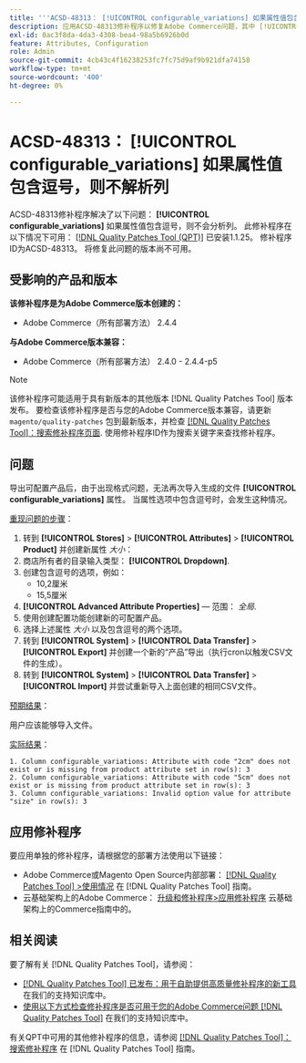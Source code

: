 ```yaml
---
title: '''ACSD-48313： [!UICONTROL configurable_variations] 如果属性值包含逗号''，则未分析列'
description: 应用ACSD-48313修补程序以修复Adobe Commerce问题，其中 [!UICONTROL configurable_variations] 如果属性值包含逗号，则不会分析列。
exl-id: 0ac3f8da-4da3-4308-bea4-98a5b6926b0d
feature: Attributes, Configuration
role: Admin
source-git-commit: 4cb43c4f16238253fc7fc75d9af9b921dfa74158
workflow-type: tm+mt
source-wordcount: '400'
ht-degree: 0%

---
```


# ACSD-48313： **[!UICONTROL configurable_variations]** 如果属性值包含逗号，则不解析列

ACSD-48313修补程序解决了以下问题： **[!UICONTROL configurable_variations]** 如果属性值包含逗号，则不会分析列。 此修补程序在以下情况下可用： [[!DNL Quality Patches Tool (QPT)]](/help/announcements/adobe-commerce-announcements/magento-quality-patches-released-new-tool-to-self-serve-quality-patches.md) 已安装1.1.25。 修补程序ID为ACSD-48313。 将修复此问题的版本尚不可用。

## 受影响的产品和版本

**该修补程序是为Adobe Commerce版本创建的：**
* Adobe Commerce（所有部署方法） 2.4.4

**与Adobe Commerce版本兼容：**
* Adobe Commerce（所有部署方法） 2.4.0 - 2.4.4-p5

>[!NOTE]
>
>该修补程序可能适用于具有新版本的其他版本 [!DNL Quality Patches Tool] 版本发布。 要检查该修补程序是否与您的Adobe Commerce版本兼容，请更新 `magento/quality-patches` 包到最新版本，并检查 [[!DNL Quality Patches Tool]：搜索修补程序页面](https://experienceleague.adobe.com/tools/commerce-quality-patches/index.html). 使用修补程序ID作为搜索关键字来查找修补程序。

## 问题

导出可配置产品后，由于出现格式问题，无法再次导入生成的文件 **[!UICONTROL configurable_variations]** 属性。 当属性选项中包含逗号时，会发生这种情况。

<u>重现问题的步骤</u>：

1. 转到 **[!UICONTROL Stores]** > **[!UICONTROL Attributes]** > **[!UICONTROL Product]** 并创建新属性 _大小_：
1. 商店所有者的目录输入类型： **[!UICONTROL Dropdown]**.
1. 创建包含逗号的选项，例如：
   * 10,2厘米
   * 15,5厘米
1. **[!UICONTROL Advanced Attribute Properties]**  — 范围： _全局_.
1. 使用创建配置功能创建新的可配置产品。
1. 选择上述属性 _大小_ 以及包含逗号的两个选项。
1. 转到 **[!UICONTROL System]** > **[!UICONTROL Data Transfer]** > **[!UICONTROL Export]** 并创建一个新的“产品”导出（执行cron以触发CSV文件的生成）。
1. 转到 **[!UICONTROL System]** > **[!UICONTROL Data Transfer]** > **[!UICONTROL Import]** 并尝试重新导入上面创建的相同CSV文件。

<u>预期结果</u>：

用户应该能够导入文件。

<u>实际结果</u>：

```
1. Column configurable_variations: Attribute with code "2cm" does not exist or is missing from product attribute set in row(s): 3
2. Column configurable_variations: Attribute with code "5cm" does not exist or is missing from product attribute set in row(s): 3
3. Column configurable_variations: Invalid option value for attribute "size" in row(s): 3
```

## 应用修补程序

要应用单独的修补程序，请根据您的部署方法使用以下链接：

* Adobe Commerce或Magento Open Source内部部署： [[!DNL Quality Patches Tool] >使用情况](https://experienceleague.adobe.com/docs/commerce-operations/tools/quality-patches-tool/usage.html) 在 [!DNL Quality Patches Tool] 指南。
* 云基础架构上的Adobe Commerce： [升级和修补程序>应用修补程序](https://experienceleague.adobe.com/docs/commerce-cloud-service/user-guide/develop/upgrade/apply-patches.html) 云基础架构上的Commerce指南中的。


## 相关阅读

要了解有关 [!DNL Quality Patches Tool]，请参阅：

* [[!DNL Quality Patches Tool] 已发布：用于自助提供高质量修补程序的新工具](/help/announcements/adobe-commerce-announcements/magento-quality-patches-released-new-tool-to-self-serve-quality-patches.md) 在我们的支持知识库中。
* [使用以下方式检查修补程序是否可用于您的Adobe Commerce问题 [!DNL Quality Patches Tool]](/help/support-tools/patches-available-in-qpt-tool/check-patch-for-magento-issue-with-magento-quality-patches.md) 在我们的支持知识库中。

有关QPT中可用的其他修补程序的信息，请参阅 [[!DNL Quality Patches Tool]：搜索修补程序](https://experienceleague.adobe.com/tools/commerce-quality-patches/index.html) 在 [!DNL Quality Patches Tool] 指南。
